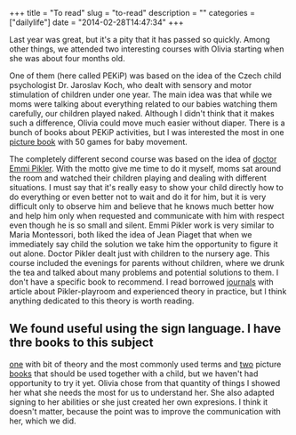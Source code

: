 +++
title = "To read"
slug = "to-read"
description = ""
categories = ["dailylife"]
date = "2014-02-28T14:47:34"
+++

Last year was great, but it's a pity that it has passed so quickly. Among other things, we attended two interesting courses with Olivia starting when she was about four months old.

One
of
them
(here
called
PEKiP)
was
based
on
the
idea
of
the
Czech
child
psychologist
Dr.
Jaroslav
Koch,
who
dealt
with
sensory
and
motor
stimulation
of
children
under
one
year.
The
main
idea
was
that
while
we
moms
were
talking
about
everything
related
to
our
babies
watching
them
carefully,
our
children
played
naked.
Although
I
didn't
think
that
it
makes
such
a
difference,
Olivia
could
move
much
easier
without
diaper.
There
is
a
bunch
of
books
about
PEKiP
activities,
but
I
was
interested
the
most
in
one
<a
title="PEKiP:
Die
50
schönsten
Spiele"
href="http://www.amazon.de/PEKiP-Die-sch%C3%B6nsten-Spiele-Tischaufsteller/dp/3833825006/ref=sr_1_1?ie=UTF8&amp;qid=1393593636&amp;sr=8-1&amp;keywords=pekip" target="_blank">picture book</a> with 50 games for baby movement.

The completely different second course was based on the idea of <a title="Pikler education"
href="http://www.pikler-verband.org/index.php/en/" target="_blank">doctor Emmi Pikler</a>. With the
motto give me time to do it myself, moms sat around the room and watched their children playing and
dealing with different situations. I must say that it's really easy to show your child directly how
to do everything or even better not to wait and do it for him, but it is very difficult only to
observe him and believe that he knows much better how and help him only when requested and
communicate with him with respect even though he is so small and silent. Emmi Pikler work is very
similar to Maria Montessori, both liked the idea of Jean Piaget that when we immediately say child
the solution we take him the opportunity to figure it out alone. Doctor Pikler dealt just with
children to the nursery age. This course included the evenings for parents without children, where
we drunk the tea and talked about many problems and potential solutions to them. I don't have a
specific book to recommend. I read borrowed <a title="Mit Kindern wachsen"
href="http://www.arbor-verlag.de/zeitschrift/sonderheft-s%C3%A4ugling-und-kleinkind"
target="_blank">journals</a> with article about Pikler-playroom and experienced theory in practice,
but I think anything dedicated to this theory is worth reading.

We
found
useful
using
the
sign
language.
I
have
thre
books
to
this
subject
-
<a
title="babySignal"
href="http://www.amazon.de/gp/product/3466345324/ref=s9_simh_se_p14_d0_i2?pf_rd_m=A3JWKAKR8XB7XF&amp;pf_rd_s=auto-no-results-center-1&amp;pf_rd_r=15CJESJEC3X0E9DV2R22&amp;pf_rd_t=301&amp;pf_rd_p=468421093&amp;pf_rd_i=abysignal" target="_blank">one</a> with bit of theory and the most commonly used terms and <a title="BabyHandzeichen" href="http://www.amazon.de/Bilderbuch-BabyHandzeichen-Gemeinsam-Babyzeichensprache-entdecken/dp/3000246193/ref=sr_1_9?s=books&amp;ie=UTF8&amp;qid=1393594492&amp;sr=1-9&amp;keywords=gebaerdensprache" target="_blank">two</a> picture <a title="BabyHandzeichen 2" href="http://www.amazon.de/Bilderbuch-BabyHandzeichen-Gemeinsam-Babyzeichensprache-erlernen/dp/3000332650/ref=pd_bxgy_b_img_y" target="_blank">books</a> that should be used together with a child, but we haven't had opportunity to try it yet. Olivia chose from that quantity of things I showed her what she needs the most for us to understand her. She also adapted signing to her abilities or she just created her own expresions. I think it doesn't matter, because the point was to improve the communication with her, which we did.
